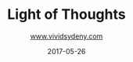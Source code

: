 ---
layout: page
title:  "Light of Thoughts"
date:   2017-05-26 
description: Light of Thoughts is the physical embodiment of bright ideas. It’s a giant brain that sits waiting for participants to stimulate it and thus discover what happens during different types of thought processes.
image: 
categories: press
eurl: https://www.vividsydney.com/event/light/light-thoughts
# Information for the author block
author: www.vividsydeny.com
---